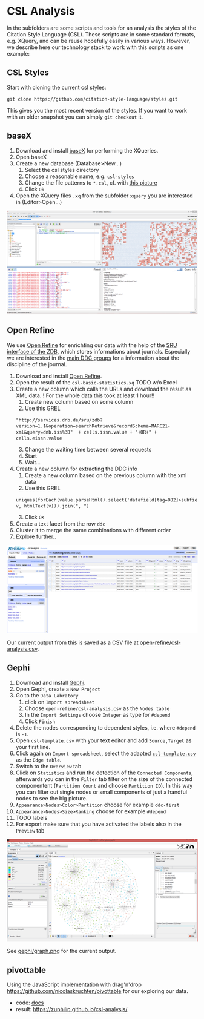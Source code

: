 # CSL Analysis

In the subfolders are some scripts and tools for an analysis
the styles of the Citation Style Language (CSL). These scripts
are in some standard formats, e.g. XQuery, and can be reuse
hopefully easily in various ways. However, we describe here
our technology stack to work with this scripts as one example:

## CSL Styles

Start with cloning the current csl styles:
```
git clone https://github.com/citation-style-language/styles.git
```
This gives you the most recent version of the styles. If you want
to work with an older snapshot you can simply `git checkout` it.

## baseX

1. Download and install [baseX](http://basex.org/) for performing the
XQueries.
2. Open baseX
3. Create a new database (Database>New...)
   1. Select the csl styles directory
   2. Choose a reasonable name, e.g. `csl-styles`
   3. Change the file patterns to `*.csl`, cf. with [this picture](img/basex-new-database.jpg)
   4. Click `Ok`
4. Open the XQuery files `.xq` from the subfolder `xquery` you are
interested in (Editor>Open...)

![basex-new-database](img/basex-csl-example.png)

## Open Refine

We use [Open Refine](http://openrefine.org/) for enrichting
our data with the help of the
[SRU interface of the ZDB](http://www.zeitschriftendatenbank.de/services/schnittstellen/sru/),
which stores informations about journals. Especially we are
interested in the
[main DDC groups](http://www.dnb.de/SharedDocs/Downloads/DE/DNB/service/ddcSachgruppenDNB.pdf?__blob=publicationFile)
for a information about the discipline of the journal.

1. Download and install [Open Refine](http://openrefine.org/).
2. Open the result of the `csl-basic-statistics.xq` TODO w/o Excel
3. Create a new column which calls the URLs and download the
result as XML data. !!For the whole data this took at least 1 hour!!
   1. Create new column based on some column
   2. Use this GREL
   ```
   "http://services.dnb.de/sru/zdb?version=1.1&operation=searchRetrieve&recordSchema=MARC21-xml&query=dnb.iss%3D"  + cells.issn.value + "+OR+" + cells.eissn.value
   ```
   3. Change the waiting time between several requests
   4. Start
   5. Wait...
4. Create a new column for extracting the DDC info
   1. Create a new column based on the previous column with the xml data
   2. Use this GREL
   ```
   uniques(forEach(value.parseHtml().select('datafield[tag=082]>subfield[code=a]'), v, htmlText(v))).join(", ")
   ```
   3. Click `OK`
5. Create a text facet from the row `ddc`
6. Cluster it to merge the same combinations with different order
7. Explore further..

![open refine](img/open-refine.png)

Our current output from this is saved as a CSV file at [open-refine/csl-analysis.csv](open-refine/csl-analysis.csv).

## Gephi

1. Download and install [Gephi](https://gephi.org/).
2. Open Gephi, create a `New Project`
3. Go to the `Data Labratory`
   1. click on `Import spreadsheet`
   2. Choose `open-refine/csl-analysis.csv` as the `Nodes table`
   3. In the `Import Settings` choose `Integer` as type for `#depend`
   4. Click `Finish`
4. Delete the nodes corresponding to dependent styles, i.e. where `#depend` is `-1`.
5. Open `csl-template.csv` with your text editor and add `Source,Target` as your first line.
6. Click again on `Import spreadsheet`, select the adapted [`csl-template.csv`](gephy/csl-template-with-header.csv) as the `Edge table`.
7. Switch to the `Overview` tab
8. Click on `Statistics` and run the detection of the `Connected Components`, afterwards you can in the `Filter` tab filter on the size of the connected componentent (`Partition Count` and choose `Partition ID`). In this way you can filter out single nodes or small components of just a handful nodes to see the big picture.
9. `Appearance>Nodes>Color>Partition` choose for example `ddc-first`
10. `Appearance>Nodes>Size>Ranking` choose for example `#depend`
11. TODO labels
12. For export make sure that you have activated the labels also in the `Preview` tab

![gephi](img/gephi.png)

See [gephi/graph.png](gephi/graph.png) for the current output.

## pivottable

Using the JavaScript implementation with drag'n'drop https://github.com/nicolaskruchten/pivottable for our exploring our data.

* code: [docs](docs)
* result: https://zuphilip.github.io/csl-analysis/
